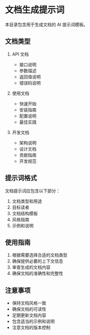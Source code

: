 # 文档生成提示词

本目录包含用于生成文档的 AI 提示词模板。

## 文档类型

1. API 文档
   - 接口说明
   - 参数描述
   - 返回值说明
   - 错误码说明

2. 使用文档
   - 快速开始
   - 安装指南
   - 配置说明
   - 最佳实践

3. 开发文档
   - 架构说明
   - 设计文档
   - 贡献指南
   - 开发规范

## 提示词格式

文档提示词应包含以下部分：

1. 文档类型和用途
2. 目标读者
3. 文档结构模板
4. 风格指南
5. 示例和说明

## 使用指南

1. 根据需要选择合适的文档类型
2. 确保提供必要的上下文信息
3. 审查生成的文档内容
4. 确保文档的准确性和完整性

## 注意事项

- 保持文档风格一致
- 确保文档的可读性
- 定期更新文档内容
- 包含适当的示例和说明
- 注意文档的版本控制 